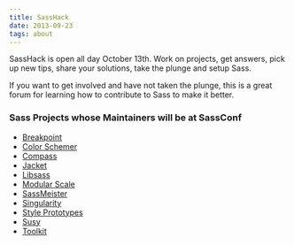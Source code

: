 ```yaml
---
title: SassHack
date: 2013-09-23
tags: about 
---
```


SassHack is open all day October 13th. Work on projects, get answers, pick up new tips, share your solutions, take the plunge and setup Sass. 

If you want to get involved and have not taken the plunge, this is a great forum for learning how to contribute to Sass to make it better.

### Sass Projects whose Maintainers will be at SassConf

* [Breakpoint](http://github.com/team-sass)
* [Color Schemer](http://github.com/team-sass/color-schemer)
* [Compass](http://compass-style.org/)
* [Jacket](http://github.com/team-sass/jacket)
* [Libsass](https://github.com/hcatlin/libsass)
* [Modular Scale](http://github.com/team-sass/modular-scale)
* [SassMeister](http://sassmeister.com/)
* [Singularity](http://github.com/team-sass/singularity)
* [Style Prototypes](github.com/team-sass/generator-style-prototype)
* [Susy](http://susy.oddbird.net/)
* [Toolkit](http://github.com/team-sass/toolkit)